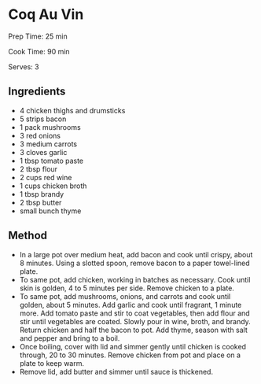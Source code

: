 # Coq Au Vin

Prep Time: 25 min

Cook Time: 90 min

Serves: 3

## Ingredients

- 4 chicken thighs and drumsticks
- 5 strips bacon
- 1 pack mushrooms
- 3 red onions
- 3 medium carrots
- 3 cloves garlic
- 1 tbsp tomato paste
- 2 tbsp flour
- 2 cups red wine
- 1 cups chicken broth
- 1 tbsp brandy
- 2 tbsp butter
- small bunch thyme

## Method

- In a large pot over medium heat, add bacon and cook until crispy, about 8 minutes. Using a slotted spoon, remove bacon to a paper towel-lined plate.
- To same pot, add chicken, working in batches as necessary. Cook until skin is golden, 4 to 5 minutes per side. Remove chicken to a plate.
- To same pot, add mushrooms, onions, and carrots and cook until golden, about 5 minutes. Add garlic and cook until fragrant, 1 minute more. Add tomato paste and stir to coat vegetables, then add flour and stir until vegetables are coated. Slowly pour in wine, broth, and brandy. Return chicken and half the bacon to pot. Add thyme, season with salt and pepper and bring to a boil.
- Once boiling, cover with lid and simmer gently until chicken is cooked through, 20 to 30 minutes. Remove chicken from pot and place on a plate to keep warm.
- Remove lid, add butter and simmer until sauce is thickened.
